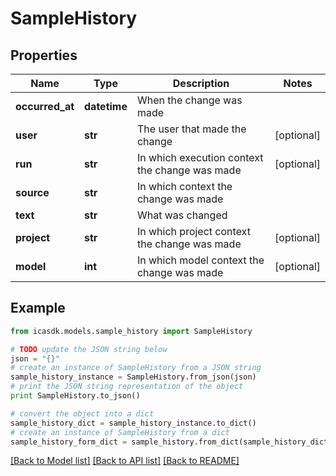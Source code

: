 # SampleHistory


## Properties
Name | Type | Description | Notes
------------ | ------------- | ------------- | -------------
**occurred_at** | **datetime** | When the change was made | 
**user** | **str** | The user that made the change | [optional] 
**run** | **str** | In which execution context the change was made | [optional] 
**source** | **str** | In which context the change was made | 
**text** | **str** | What was changed | 
**project** | **str** | In which project context the change was made | [optional] 
**model** | **int** | In which model context the change was made | [optional] 

## Example

```python
from icasdk.models.sample_history import SampleHistory

# TODO update the JSON string below
json = "{}"
# create an instance of SampleHistory from a JSON string
sample_history_instance = SampleHistory.from_json(json)
# print the JSON string representation of the object
print SampleHistory.to_json()

# convert the object into a dict
sample_history_dict = sample_history_instance.to_dict()
# create an instance of SampleHistory from a dict
sample_history_form_dict = sample_history.from_dict(sample_history_dict)
```
[[Back to Model list]](../README.md#documentation-for-models) [[Back to API list]](../README.md#documentation-for-api-endpoints) [[Back to README]](../README.md)


